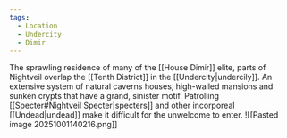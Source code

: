 ```yaml
---
tags:
  - Location
  - Undercity
  - Dimir
---
```

The sprawling residence of many of the [[House Dimir]] elite, parts of Nightveil overlap the [[Tenth District]] in the [[Undercity|undercily]]. An extensive system of natural caverns houses, high-walled mansions and sunken crypts that have a grand, sinister motif. Patrolling [[Specter#Nightveil Specter|specters]] and other incorporeal [[Undead|undead]] make it difficult for the unwelcome to enter.
![[Pasted image 20251001140216.png]]